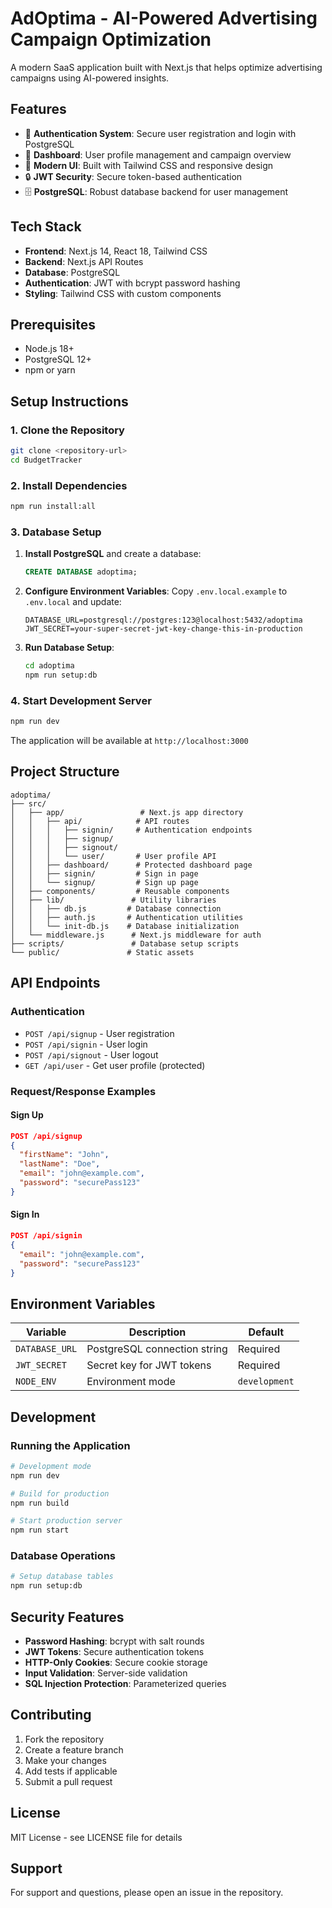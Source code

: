 # AdOptima - AI-Powered Advertising Campaign Optimization

A modern SaaS application built with Next.js that helps optimize advertising campaigns using AI-powered insights.

## Features

- 🔐 **Authentication System**: Secure user registration and login with PostgreSQL
- 🎯 **Dashboard**: User profile management and campaign overview
- 🚀 **Modern UI**: Built with Tailwind CSS and responsive design
- 🔒 **JWT Security**: Secure token-based authentication
- 🗄️ **PostgreSQL**: Robust database backend for user management

## Tech Stack

- **Frontend**: Next.js 14, React 18, Tailwind CSS
- **Backend**: Next.js API Routes
- **Database**: PostgreSQL
- **Authentication**: JWT with bcrypt password hashing
- **Styling**: Tailwind CSS with custom components

## Prerequisites

- Node.js 18+ 
- PostgreSQL 12+
- npm or yarn

## Setup Instructions

### 1. Clone the Repository

```bash
git clone <repository-url>
cd BudgetTracker
```

### 2. Install Dependencies

```bash
npm run install:all
```

### 3. Database Setup

1. **Install PostgreSQL** and create a database:
   ```sql
   CREATE DATABASE adoptima;
   ```

2. **Configure Environment Variables**:
   Copy `.env.local.example` to `.env.local` and update:
   ```env
   DATABASE_URL=postgresql://postgres:123@localhost:5432/adoptima
   JWT_SECRET=your-super-secret-jwt-key-change-this-in-production
   ```

3. **Run Database Setup**:
   ```bash
   cd adoptima
   npm run setup:db
   ```

### 4. Start Development Server

```bash
npm run dev
```

The application will be available at `http://localhost:3000`

## Project Structure

```
adoptima/
├── src/
│   ├── app/                 # Next.js app directory
│   │   ├── api/            # API routes
│   │   │   ├── signin/     # Authentication endpoints
│   │   │   ├── signup/
│   │   │   ├── signout/
│   │   │   └── user/       # User profile API
│   │   ├── dashboard/      # Protected dashboard page
│   │   ├── signin/         # Sign in page
│   │   └── signup/         # Sign up page
│   ├── components/         # Reusable components
│   ├── lib/               # Utility libraries
│   │   ├── db.js         # Database connection
│   │   ├── auth.js       # Authentication utilities
│   │   └── init-db.js    # Database initialization
│   └── middleware.js      # Next.js middleware for auth
├── scripts/               # Database setup scripts
└── public/               # Static assets
```

## API Endpoints

### Authentication
- `POST /api/signup` - User registration
- `POST /api/signin` - User login
- `POST /api/signout` - User logout
- `GET /api/user` - Get user profile (protected)

### Request/Response Examples

#### Sign Up
```json
POST /api/signup
{
  "firstName": "John",
  "lastName": "Doe",
  "email": "john@example.com",
  "password": "securePass123"
}
```

#### Sign In
```json
POST /api/signin
{
  "email": "john@example.com",
  "password": "securePass123"
}
```

## Environment Variables

| Variable | Description | Default |
|----------|-------------|---------|
| `DATABASE_URL` | PostgreSQL connection string | Required |
| `JWT_SECRET` | Secret key for JWT tokens | Required |
| `NODE_ENV` | Environment mode | `development` |

## Development

### Running the Application
```bash
# Development mode
npm run dev

# Build for production
npm run build

# Start production server
npm run start
```

### Database Operations
```bash
# Setup database tables
npm run setup:db
```

## Security Features

- **Password Hashing**: bcrypt with salt rounds
- **JWT Tokens**: Secure authentication tokens
- **HTTP-Only Cookies**: Secure cookie storage
- **Input Validation**: Server-side validation
- **SQL Injection Protection**: Parameterized queries

## Contributing

1. Fork the repository
2. Create a feature branch
3. Make your changes
4. Add tests if applicable
5. Submit a pull request

## License

MIT License - see LICENSE file for details

## Support

For support and questions, please open an issue in the repository.
